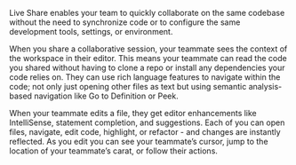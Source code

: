 Live Share enables your team to quickly collaborate on the same codebase without the need to synchronize code or to configure the same development tools, settings, or environment. 

When you share a collaborative session, your teammate sees the context of the workspace in their editor. This means your teammate can read the code you shared without having to clone a repo or install any dependencies your code relies on. They can use rich language features to navigate within the code; not only just opening other files as text but using semantic analysis-based navigation like Go to Definition or Peek.

When your teammate edits a file, they get editor enhancements like IntelliSense, statement completion, and suggestions. Each of you can open files, navigate, edit code, highlight, or refactor - and changes are instantly reflected. As you edit you can see your teammate’s cursor, jump to the location of your teammate’s carat, or follow their actions.